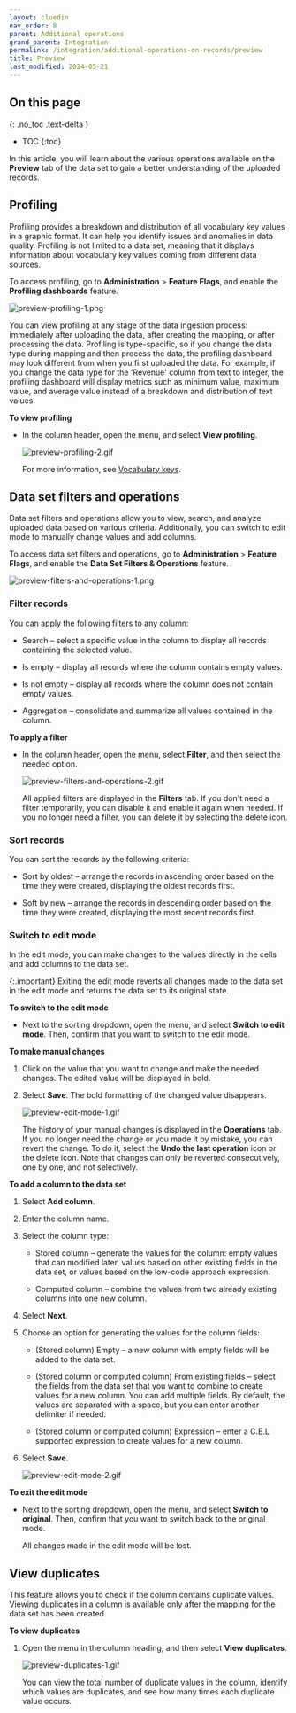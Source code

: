 ```yaml
---
layout: cluedin
nav_order: 8
parent: Additional operations
grand_parent: Integration
permalink: /integration/additional-operations-on-records/preview
title: Preview
last_modified: 2024-05-21
---
```

## On this page
{: .no_toc .text-delta }
- TOC
{:toc}

In this article, you will learn about the various operations available on the **Preview** tab of the data set to gain a better understanding of the uploaded records.

## Profiling

Profiling provides a breakdown and distribution of all vocabulary key values in a graphic format. It can help you identify issues and anomalies in data quality. Profiling is not limited to a data set, meaning that it displays information about vocabulary key values coming from different data sources.

To access profiling, go to **Administration** > **Feature Flags**, and enable the **Profiling dashboards** feature.

![preview-profiling-1.png](../../assets/images/integration/additional-operations/preview-profiling-1.png)

You can view profiling at any stage of the data ingestion process: immediately after uploading the data, after creating the mapping, or after processing the data. Profiling is type-specific, so if you change the data type during mapping and then process the data, the profiling dashboard may look different from when you first uploaded the data. For example, if you change the data type for the 'Revenue' column from text to integer, the profiling dashboard will display metrics such as minimum value, maximum value, and average value instead of a breakdown and distribution of text values.

**To view profiling**

- In the column header, open the menu, and select **View profiling**.

    ![preview-profiling-2.gif](../../assets/images/integration/additional-operations/preview-profiling-2.gif)

    For more information, see [Vocabulary keys](/management/data-catalog/vocabulary-keys).

## Data set filters and operations

Data set filters and operations allow you to view, search, and analyze uploaded data based on various criteria. Additionally, you can switch to edit mode to manually change values and add columns.

To access data set filters and operations, go to **Administration** > **Feature Flags**, and enable the **Data Set Filters & Operations** feature.

![preview-filters-and-operations-1.png](../../assets/images/integration/additional-operations/preview-filters-and-operations-1.png)

### Filter records

You can apply the following filters to any column:

- Search – select a specific value in the column to display all records containing the selected value.

- Is empty – display all records where the column contains empty values.

- Is not empty – display all records where the column does not contain empty values.

- Aggregation – consolidate and summarize all values contained in the column.

**To apply a filter**

- In the column header, open the menu, select **Filter**, and then select the needed option.

    ![preview-filters-and-operations-2.gif](../../assets/images/integration/additional-operations/preview-filters-and-operations-2.gif)

    All applied filters are displayed in the **Filters** tab. If you don't need a filter temporarily, you can disable it and enable it again when needed. If you no longer need a filter, you can delete it by selecting the delete icon.

### Sort records

You can sort the records by the following criteria:

- Sort by oldest – arrange the records in ascending order based on the time they were created, displaying the oldest records first.

- Soft by new – arrange the records in descending order based on the time they were created, displaying the most recent records first.

### Switch to edit mode

In the  edit mode, you can make changes to the values directly in the cells and add columns to the data set.

{:.important}
Exiting the edit mode reverts all changes made to the data set in the edit mode and returns the data set to its original state.

**To switch to the edit mode**

- Next to the sorting dropdown, open the menu, and select **Switch to edit mode**. Then, confirm that you want to switch to the edit mode.

**To make manual changes**

1. Click on the value that you want to change and make the needed changes. The edited value will be displayed in bold.

1. Select **Save**. The bold formatting of the changed value disappears.

    ![preview-edit-mode-1.gif](../../assets/images/integration/additional-operations/preview-edit-mode-1.gif)

    The history of your manual changes is displayed in the **Operations** tab. If you no longer need the change or you made it by mistake, you can revert the change. To do it, select the **Undo the last operation** icon or the delete icon. Note that changes can only be reverted consecutively, one by one, and not selectively.

**To add a column to the data set**

1. Select **Add column**.

1. Enter the column name.

1. Select the column type:

    - Stored column – generate the values for the column: empty values that can modified later, values based on other existing fields in the data set, or values based on the low-code approach expression.

    - Computed column – combine the values from two already existing columns into one new column.

1. Select **Next**.

1. Choose an option for generating the values for the column fields:

    - (Stored column) Empty – a new column with empty fields will be added to the data set.

    - (Stored column or computed column) From existing fields – select the fields from the data set that you want to combine to create values for a new column. You can add multiple fields. By default, the values are separated with a space, but you can enter another delimiter if needed.

    - (Stored column or computed column) Expression – enter a C.E.L supported expression to create values for a new column.

1. Select **Save**.

    ![preview-edit-mode-2.gif](../../assets/images/integration/additional-operations/preview-edit-mode-2.gif)

**To exit the edit mode**

- Next to the sorting dropdown, open the menu, and select **Switch to original**. Then, confirm that you want to switch back to the original mode.

    All changes made in the edit mode will be lost.

## View duplicates

This feature allows you to check if the column contains duplicate values. Viewing duplicates in a column is available only after the mapping for the data set has been created. 

**To view duplicates**

1. Open the menu in the column heading, and then select **View duplicates**.

    ![preview-duplicates-1.gif](../../assets/images/integration/additional-operations/preview-duplicates-1.gif)

    You can view the total number of duplicate values in the column, identify which values are duplicates, and see how many times each duplicate value occurs.